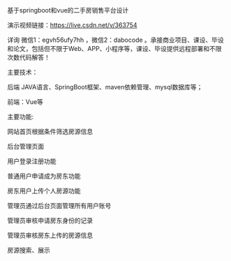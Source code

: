 基于springboot和vue的二手房销售平台设计

演示视频链接：https://live.csdn.net/v/363754

详询 微信1：egvh56ufy7hh ，微信2：dabocode 。承接商业项目、课设、毕设和论文，包括但不限于Web、APP、小程序等，课设、毕设提供远程部署和不限次数代码解答！

主要技术：

后端 JAVA语言、SpringBoot框架、maven依赖管理、mysql数据库等；

前端：Vue等

主要功能:

网站首页根据条件筛选房源信息

后台管理页面

用户登录注册功能

普通用户申请成为房东功能

房东用户上传个人房源功能

管理员通过后台页面管理所有用户账号

管理员审核申请房东身份的记录

管理员审核房东上传的房源信息

房源搜索、展示
